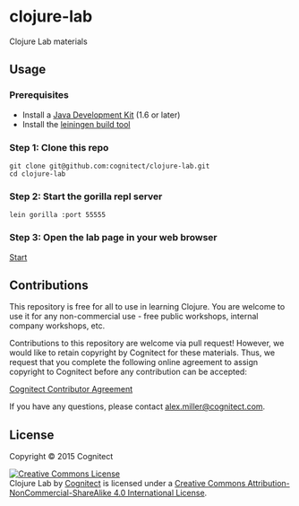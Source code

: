 # clojure-lab

Clojure Lab materials 

## Usage

### Prerequisites

- Install a [Java Development Kit](http://www.oracle.com/technetwork/java/javase/downloads/index.html) (1.6 or later)
- Install the [leiningen build tool](http://leiningen.org/)

### Step 1: Clone this repo

```
git clone git@github.com:cognitect/clojure-lab.git
cd clojure-lab
```

### Step 2: Start the gorilla repl server 

```
lein gorilla :port 55555
```

### Step 3: Open the lab page in your web browser

[Start](http://127.0.0.1:5555/worksheet.html?filename=src/cljlab/start.clj)

## Contributions 

This repository is free for all to use in learning Clojure. You are welcome to use it for any non-commercial use - free public workshops, internal company workshops, etc.

Contributions to this repository are welcome via pull request! However, we would like to retain copyright by Cognitect for these materials. Thus, we request that you complete the following online agreement to assign copyright to Cognitect before any contribution can be accepted:

[Cognitect Contributor Agreement](https://secure.echosign.com/public/hostedForm?formid=8JU33Z7A7JX84U)

If you have any questions, please contact alex.miller@cognitect.com.

## License

Copyright © 2015 Cognitect

<a rel="license" href="http://creativecommons.org/licenses/by-nc-sa/4.0/"><img alt="Creative Commons License" style="border-width:0" src="https://i.creativecommons.org/l/by-nc-sa/4.0/88x31.png" /></a><br /><span xmlns:dct="http://purl.org/dc/terms/" href="http://purl.org/dc/dcmitype/Text" property="dct:title" rel="dct:type">Clojure Lab</span> by <a xmlns:cc="http://creativecommons.org/ns#" href="https://github.com/cognitect/clojure-lab" property="cc:attributionName" rel="cc:attributionURL">Cognitect</a> is licensed under a <a rel="license" href="http://creativecommons.org/licenses/by-nc-sa/4.0/">Creative Commons Attribution-NonCommercial-ShareAlike 4.0 International License</a>.

